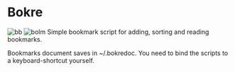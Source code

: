 # Bokre
![bb](https://github.com/gimlevala/bokre/assets/55126692/0c352220-5d35-4a10-9c7d-f5e16bc31854)
![bolm](https://github.com/gimlevala/bokre/assets/55126692/5557510b-36d5-40c6-b630-d0884b04e952)
Simple bookmark script for adding, sorting and reading bookmarks.

Bookmarks document saves in ~/.bokredoc.
You need to bind the scripts to a keyboard-shortcut yourself.
